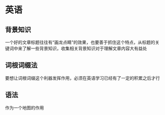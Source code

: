 # 英语

## 背景知识

一个好的文章标题往往有“画龙点睛”的效果，也要善于抓住这个特点，从标题的关键词中来了解一些背景知识，收集相关背景知识对于理解文章内容大有益处

## 词根词缀法

要想让词根词缀这个利器发挥作用，必须在英语学习已经有了一定的积累之后才行

## 语法

作为一个地图的作用

